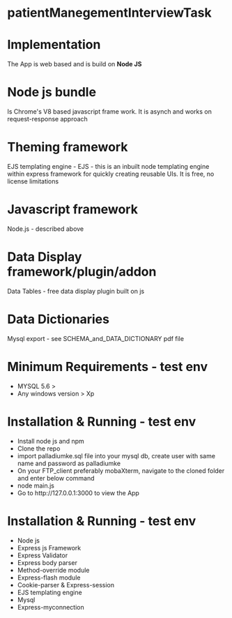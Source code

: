 # patientManegementInterviewTask
<h1>Implementation</h1>
<p>The App is web based and is build on <b>Node JS</b></p>
<h1>Node js bundle</h1>
<p>Is  Chrome's V8 based javascript frame work. It is asynch and works on request-response approach</p>
<h1>Theming framework</h1>
<p>EJS templating engine - EJS - this is an inbuilt node templating engine within express framework for quickly creating reusable UIs. It is free, no license limitations</p>
<h1>Javascript framework</h1>
<p>Node.js - described above</p>
<h1>Data Display framework/plugin/addon</h1>
<p>Data Tables - free data display plugin built on js</p>

<h1>Data Dictionaries</h1>
<p>Mysql export - see SCHEMA_and_DATA_DICTIONARY pdf file</p>

<h1>Minimum Requirements - test env</h1>
<p>
<ul>
<li>MYSQL 5.6 ></li>
<li>Any windows version > Xp</li>
</ul>
</p>
<h1>Installation & Running - test env</h1>
<p>
<ul>
<li>Install node js and npm</li>
<li>Clone the repo</li>
<li>import palladiumke.sql file into your mysql db, create user with same name and password as palladiumke</li>
<li>On your FTP_client preferably mobaXterm, navigate to the cloned folder and enter below command</li>
<li>node main.js</li>
<li>Go to http://127.0.0.1:3000 to view the App</li>
</ul> </p>
<h1>Installation & Running - test env</h1>
<p>
<ul>
<li>Node js</li>
<li>Express js Framework</li>
<li>Express Validator</li>
<li>Express body parser</li>
<li>Method-override module</li>
<li>Express-flash module</li>
<li>Cookie-parser & Express-session</li>
<li>EJS templating engine</li>
<li>Mysql</li>
<li>Express-myconnection</li>
</ul>
</p>
